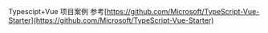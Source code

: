 Typescipt+Vue 项目案例
参考[https://github.com/Microsoft/TypeScript-Vue-Starter](https://github.com/Microsoft/TypeScript-Vue-Starter)